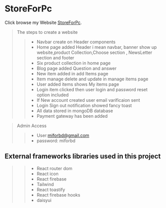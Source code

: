 # StoreForPc

Click browse my Website [StoreForPc](https://storeforpc.web.app/).

>The steps to create a website
>> - Navbar create on Header components 
>> - Home page added Header i mean navbar, banner show up website,product Collection,Choose section , NewsLetter section and footer
>> - Six product collection in home page 
>> - Blog page added Question and answer 
>> - New item added in add Items page
>> - Item manage delete and update in manage items page
>> - User added items shows My items page
>> - Login item clicked then user login and password reset option included
>> - If New account created user email varificaion sent
>> - Login Sign out notification showed fancy toast 
>> - All data stored in mongoDB database
>> - Payment gateway has been added

>Admin Access
>> - User:miforbd@gmail.com
>> - password: miforbd


## External frameworks libraries used in this project
>> - React router dom
>> - React icon
>> - React firebase
>> - Tailwind
>> - React toastify
>> - React firebase hooks
>> - daisyui
